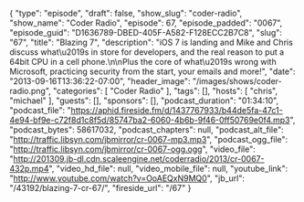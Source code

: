 {
  "type": "episode",
  "draft": false,
  "show_slug": "coder-radio",
  "show_name": "Coder Radio",
  "episode": 67,
  "episode_padded": "0067",
  "episode_guid": "D1636789-DBED-405F-A582-F128ECC2B7C8",
  "slug": "67",
  "title": "Blazing 7",
  "description": "iOS 7 is landing and Mike and Chris discuss what\u2019s in store for developers, and the real reason to put a 64bit CPU in a cell phone.\n\nPlus the core of what\u2019s wrong with Microsoft, practicing security from the start, your emails and more!",
  "date": "2013-09-16T13:36:22-07:00",
  "header_image": "/images/shows/coder-radio.png",
  "categories": [
    "Coder Radio"
  ],
  "tags": [],
  "hosts": [
    "chris",
    "michael"
  ],
  "guests": [],
  "sponsors": [],
  "podcast_duration": "01:34:10",
  "podcast_file": "https://aphid.fireside.fm/d/1437767933/b44de5fa-47c1-4e94-bf9e-c72f8d1c8f5d/85747ba2-6060-4b6b-9f46-0ff50769e0f4.mp3",
  "podcast_bytes": 58617032,
  "podcast_chapters": null,
  "podcast_alt_file": "http://traffic.libsyn.com/jbmirror/cr-0067-mp3.mp3",
  "podcast_ogg_file": "http://traffic.libsyn.com/jbmirror/cr-0067-ogg.ogg",
  "video_file": "http://201309.jb-dl.cdn.scaleengine.net/coderradio/2013/cr-0067-432p.mp4",
  "video_hd_file": null,
  "video_mobile_file": null,
  "youtube_link": "http://www.youtube.com/watch?v=OoAEQxN9MQ0",
  "jb_url": "/43192/blazing-7-cr-67/",
  "fireside_url": "/67"
}

